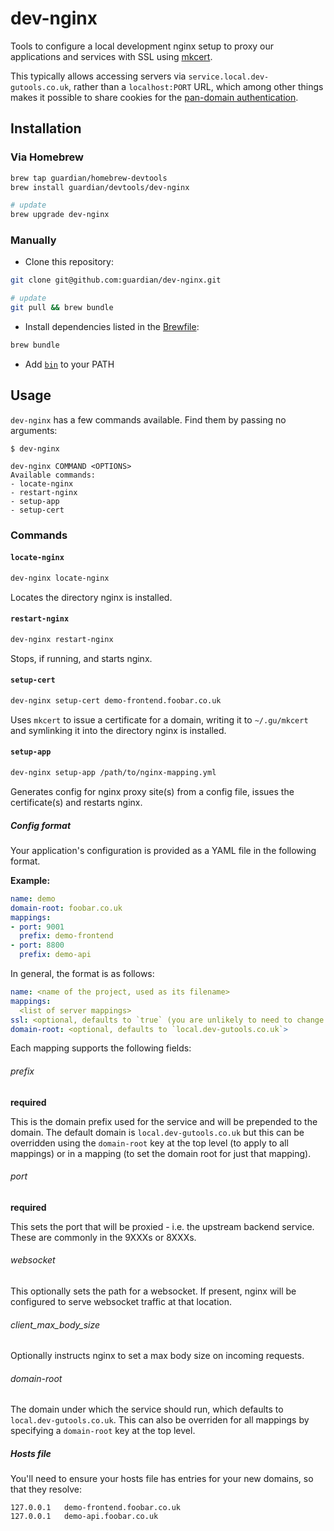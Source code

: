 # dev-nginx

Tools to configure a local development nginx setup to proxy our applications and services with SSL using [mkcert](https://github.com/FiloSottile/mkcert).

This typically allows accessing servers via
`service.local.dev-gutools.co.uk`, rather than a `localhost:PORT` URL,
which among other things makes it possible to share cookies for the [pan-domain authentication](https://github.com/guardian/pan-domain-authentication).

## Installation
### Via Homebrew

```bash
brew tap guardian/homebrew-devtools
brew install guardian/devtools/dev-nginx

# update
brew upgrade dev-nginx
```

### Manually
- Clone this repository:

```bash
git clone git@github.com:guardian/dev-nginx.git

# update
git pull && brew bundle
```

- Install dependencies listed in the [Brewfile](./Brewfile):

```bash
brew bundle
```

- Add [`bin`](./bin) to your PATH

## Usage
`dev-nginx` has a few commands available. Find them by passing no arguments:

```console
$ dev-nginx

dev-nginx COMMAND <OPTIONS>
Available commands:
- locate-nginx
- restart-nginx
- setup-app
- setup-cert
```

### Commands
#### `locate-nginx`
```bash
dev-nginx locate-nginx
```

Locates the directory nginx is installed.

#### `restart-nginx`
```bash
dev-nginx restart-nginx
```

Stops, if running, and starts nginx.

#### `setup-cert`
```bash
dev-nginx setup-cert demo-frontend.foobar.co.uk
```

Uses `mkcert` to issue a certificate for a domain, writing it to `~/.gu/mkcert` and symlinking it into the directory nginx is installed.

#### `setup-app`
```bash
dev-nginx setup-app /path/to/nginx-mapping.yml
```

Generates config for nginx proxy site(s) from a config file, issues the certificate(s) and restarts nginx. 

##### Config format
Your application's configuration is provided as a YAML file in the following format.

**Example:**

```yaml
name: demo
domain-root: foobar.co.uk
mappings:
- port: 9001
  prefix: demo-frontend
- port: 8800
  prefix: demo-api
```

In general, the format is as follows:

```yaml
name: <name of the project, used as its filename>
mappings:
  <list of server mappings>
ssl: <optional, defaults to `true` (you are unlikely to need to change this)>
domain-root: <optional, defaults to `local.dev-gutools.co.uk`>
```

Each mapping supports the following fields:

###### prefix

**required**

This is the domain prefix used for the service and will be prepended to the domain.
The default domain is `local.dev-gutools.co.uk`
but this can be overridden using the `domain-root` key at the top level (to apply to all mappings) or in a mapping (to set the domain root for just that mapping).

###### port

**required**

This sets the port that will be proxied - i.e. the upstream backend service. These are commonly in the 9XXXs or 8XXXs.

###### websocket

This optionally sets the path for a websocket. If present, nginx will be configured to serve websocket traffic at that location.

###### client_max_body_size

Optionally instructs nginx to set a max body size on incoming requests.

###### domain-root

The domain under which the service should run, which defaults to `local.dev-gutools.co.uk`.
This can also be overriden for all mappings by specifying a `domain-root` key at the top level.

##### Hosts file
You'll need to ensure your hosts file has entries for your new domains, so that they resolve:

```
127.0.0.1   demo-frontend.foobar.co.uk
127.0.0.1   demo-api.foobar.co.uk
```
